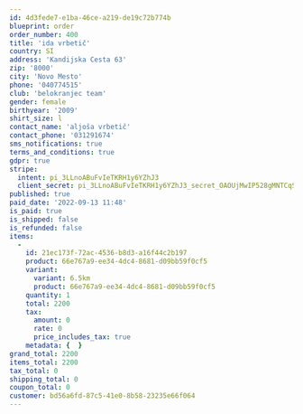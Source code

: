 ```yaml
---
id: 4d3fede7-e1ba-46ce-a219-de19c72b774b
blueprint: order
order_number: 400
title: 'ida vrbetič'
country: SI
address: 'Kandijska Cesta 63'
zip: '8000'
city: 'Novo Mesto'
phone: '040774515'
club: 'belokranjec team'
gender: female
birthyear: '2009'
shirt_size: l
contact_name: 'aljoša vrbetič'
contact_phone: '031291674'
sms_notifications: true
terms_and_conditions: true
gdpr: true
stripe:
  intent: pi_3LLnoABuFvIeTKRH1y6YZhJ3
  client_secret: pi_3LLnoABuFvIeTKRH1y6YZhJ3_secret_OAOUjMwIP528gMNTCqS3lv4nc
published: true
paid_date: '2022-09-13 11:48'
is_paid: true
is_shipped: false
is_refunded: false
items:
  -
    id: 21ec173f-72ac-4536-b8d3-a16f44c2b197
    product: 66e767a9-ee34-4dc4-8681-d09bb59f0cf5
    variant:
      variant: 6.5km
      product: 66e767a9-ee34-4dc4-8681-d09bb59f0cf5
    quantity: 1
    total: 2200
    tax:
      amount: 0
      rate: 0
      price_includes_tax: true
    metadata: {  }
grand_total: 2200
items_total: 2200
tax_total: 0
shipping_total: 0
coupon_total: 0
customer: bd56a6fd-87c5-41e0-8b58-23235e66f064
---
```

